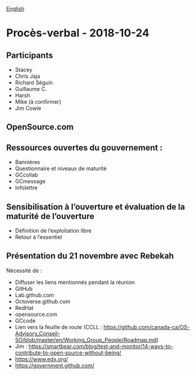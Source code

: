 [English](https://github.com/canada-ca/OS-Advisory_Conseil-SO/blob/master/en/Working_Group_People/2018-10-24.md#meeting-minutes---2018-10-24)

# Procès-verbal - 2018-10-24

## Participants
* Stacey
* Chris Jaja
* Richard Séguin
* Guillaume C.
* Harsh
* Mike (à confirmer)
* Jim Cowie

## OpenSource.com

## Ressources ouvertes du gouvernement :
* Bannières
* Questionnaire et niveaux de maturité
* GCcollab
* GCmessage
* Infolettre

## Sensibilisation à l’ouverture et évaluation de la maturité de l’ouverture
* Définition de l’exploitation libre
* Retour à l’essentiel

## Présentation du 21 novembre avec Rebekah
Nécessité de :
* Diffuser les liens mentionnés pendant la réunion
* GitHub
* Lab.github.com
* Octoverse.github.com
* RedHat
* opensource.com
* GCcode
* Lien vers la feuille de route (CCLL : https://github.com/canada-ca/OS-Advisory_Conseil-SO/blob/master/en/Working_Group_People/Roadmap.md)
* Jim : https://smartbear.com/blog/test-and-monitor/14-ways-to-contribute-to-open-source-without-being/
* https://www.edx.org/
* https://government.github.com/
